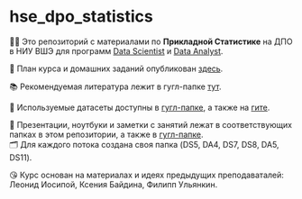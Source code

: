 # hse_dpo_statistics

🙋‍♀️ Это репозиторий с материалами по **Прикладной Cтатистике** на ДПО в НИУ ВШЭ для программ [Data Scientist](https://cs.hse.ru/dpo/datascientist) и [Data Analyst](https://cs.hse.ru/dpo/analyst).

📅 План курса и домашних заданий опубликован [здесь](https://docs.google.com/spreadsheets/d/1Zdzble3O7dbyra7hfCUgRoZecaUaqNULsDv1FM11Yls/edit?usp=sharing).

📚 Рекомендуемая литература лежит в гугл-папке [тут](https://drive.google.com/drive/folders/1_vehmwFtRh6wHLtlLgYmfJHZvJUZnbVR).

💾 Используемые датасеты доступны в [гугл-папке](https://drive.google.com/drive/folders/1_VAM-U7VL2eGacouTsPKjmABVaUAX1yh), а также на [гите](https://github.com/ilyaaaaaaaa/datasets_for_ds).

📝 Презентации, ноутбуки и заметки с занятий лежат в соответствующих папках в этом репозитории, а также в [гугл-папке](https://drive.google.com/open?id=1_UpWtk1w8Gi_qecKGMkjd3QfNk-8k8Af). <br /> 🗂 Для каждого потока создана своя папка (DS5, DA4, DS7, DS8, DA5, DS11).

😘 Курс основан на материалах и идеях предыдущих преподаваталей: Леонид Иосипой, Ксения Байдина, Филипп Ульянкин.
